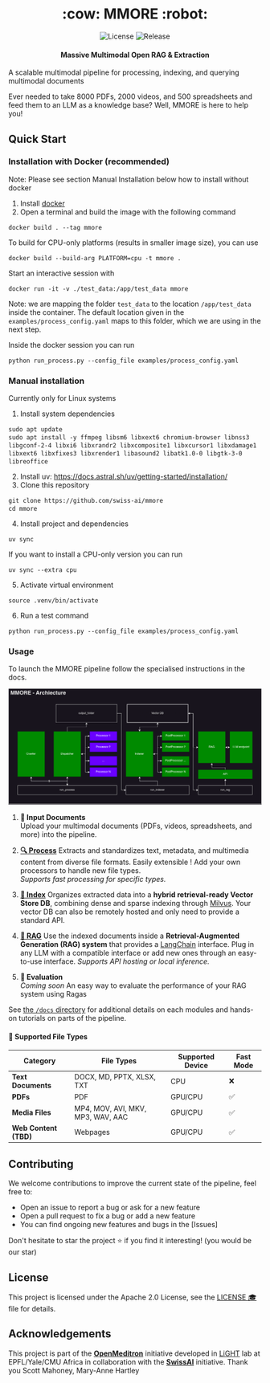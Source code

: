 <h1 align="center">:cow: MMORE :robot:</h1>

<p align="center">
  <img src="https://img.shields.io/badge/license-Apache%202.0-blue" alt="License">
  <img src="https://img.shields.io/github/v/release/OpenMeditron/End2End" alt="Release">
</p>

####  <center>Massive Multimodal Open RAG & Extraction</center>

A scalable multimodal pipeline for processing, indexing, and querying multimodal documents

Ever needed to take 8000 PDFs, 2000 videos, and 500 spreadsheets and feed them to an LLM as a knowledge base?
Well, MMORE is here to help you!

## Quick Start

### Installation with Docker (recommended)

Note: Please see section Manual Installation below how to install without docker


1. Install [docker](https://docs.docker.com/get-started/get-docker/)
2. Open a terminal and build the image with the following command
```
docker build . --tag mmore
```

To build for CPU-only platforms (results in smaller image size), you can use
```
docker build --build-arg PLATFORM=cpu -t mmore .
```

Start an interactive session with
```
docker run -it -v ./test_data:/app/test_data mmore
```
Note: we are mapping the folder `test_data` to the location `/app/test_data` inside the container. The default location given in the `examples/process_config.yaml` maps to this folder, which we are using in the next step.

Inside the docker session you can run
```
python run_process.py --config_file examples/process_config.yaml
```

### Manual installation
Currently only for Linux systems

1. Install system dependencies
```
sudo apt update
sudo apt install -y ffmpeg libsm6 libxext6 chromium-browser libnss3 libgconf-2-4 libxi6 libxrandr2 libxcomposite1 libxcursor1 libxdamage1 libxext6 libxfixes3 libxrender1 libasound2 libatk1.0-0 libgtk-3-0 libreoffice
```
2. Install uv: https://docs.astral.sh/uv/getting-started/installation/
3. Clone this repository
```
git clone https://github.com/swiss-ai/mmore
cd mmore
```
4. Install project and dependencies
```
uv sync
```

If you want to install a CPU-only version you can run
```
uv sync --extra cpu
```

5. Activate virtual environment
```
source .venv/bin/activate
```

6. Run a test command
```
python run_process.py --config_file examples/process_config.yaml
```

### Usage

To launch the MMORE pipeline follow the specialised instructions in the docs.

![The MMORE pipelines archicture](resources/mmore_architecture.png)

1. **:page_facing_up: Input Documents**  
   Upload your multimodal documents (PDFs, videos, spreadsheets, and more) into the pipeline.

2. [**:mag: Process**](./docs/process.md) 
   Extracts and standardizes text, metadata, and multimedia content from diverse file formats. Easily extensible ! Add your own processors to handle new file types.  
   *Supports fast processing for specific types.*

3. [**:file_folder: Index**](./docs/index.md) 
   Organizes extracted data into a **hybrid retrieval-ready Vector Store DB**, combining dense and sparse indexing through [Milvus](https://milvus.io/). Your vector DB can also be remotely hosted and only need to provide a standard API. 

4. [**:robot: RAG**](./docs/rag.md) 
   Use the indexed documents inside a **Retrieval-Augmented Generation (RAG) system**  that provides a [LangChain](https://www.langchain.com/) interface. Plug in any LLM with a compatible interface or add new ones through an easy-to-use interface.
   *Supports API hosting or local inference.*

5. **:tada: Evaluation**  
   *Coming soon*
   An easy way to evaluate the performance of your RAG system using Ragas

See [the `/docs` directory](/docs) for additional details on each modules and hands-on tutorials on parts of the pipeline.


#### :construction: Supported File Types  

| **Category**      | **File Types**                           | **Supported Device**      |  **Fast Mode**      |
|--------------------|------------------------------------------|--------------------------| --------------------------|
| **Text Documents** | DOCX, MD, PPTX, XLSX, TXT               | CPU                      | :x:
| **PDFs**           | PDF                                     | GPU/CPU                  | :white_check_mark:
| **Media Files**    | MP4, MOV, AVI, MKV, MP3, WAV, AAC       | GPU/CPU                  | :white_check_mark:
| **Web Content (TBD)**    | Webpages                                | GPU/CPU                  | :white_check_mark:


## Contributing

We welcome contributions to improve the current state of the pipeline, feel free to:

- Open an issue to report a bug or ask for a new feature
- Open a pull request to fix a bug or add a new feature
- You can find ongoing new features and bugs in the [Issues]
   
Don't hesitate to star the project :star: if you find it interesting! (you would be our star)

## License
This project is licensed under the Apache 2.0 License, see the [LICENSE :mortar_board:](LICENSE) file for details.

## Acknowledgements

This project is part of the [**OpenMeditron**](https://huggingface.co/OpenMeditron) initiative developed in [LiGHT](www.yale-light.org) lab at EPFL/Yale/CMU Africa in collaboration with the [**SwissAI**](https://www.swiss-ai.org/) initiative. Thank you Scott Mahoney, Mary-Anne Hartley
